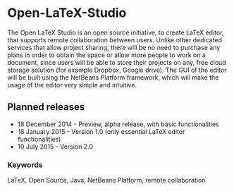 Open-LaTeX-Studio
=================
The Open LaTeX Studio is an open source initiative, to create LaTeX editor, that supports remote collaboration between users. Unlike other dedicated services that allow project sharing, there will be no need to purchase any plans in order to obtain the space or allow more people to work on a document, since users will be able to store their projects on any, free cloud storage solution (for example Dropbox, Google drive). The GUI of the editor will be built using the NetBeans Platform framework, which will make the usage of the editor very simple and intuitive.

Planned releases
----------------
  * 18 December 2014 - Preview, alpha release, with basic functionalities
  * 18 January 2015 - Version 1.0 (only essential LaTeX editor functionalities)
  * 10 July 2015 - Version 2.0

### Keywords
LaTeX, Open Source, Java, NetBeans Platform, remote collaboration